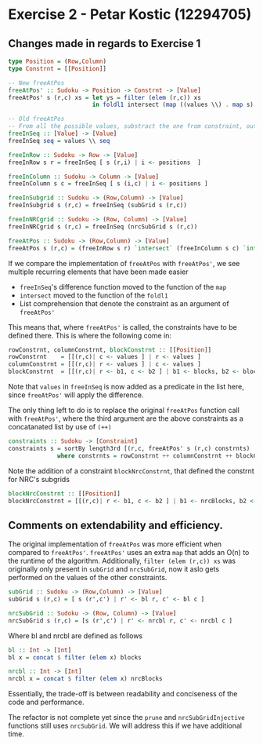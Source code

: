# Exercise 2 - Petar Kostic (12294705)
## Changes made in regards to Exercise 1
``` haskell
type Position = (Row,Column)
type Constrnt = [[Position]]

-- New freeAtPos
freeAtPos' :: Sudoku -> Position -> Constrnt -> [Value]
freeAtPos' s (r,c) xs = let ys = filter (elem (r,c)) xs 
                        in foldl1 intersect (map ((values \\) . map s) ys)

-- Old freeAtPos
-- From all the possible values, substract the one from constraint, output all values
freeInSeq :: [Value] -> [Value]
freeInSeq seq = values \\ seq 

freeInRow :: Sudoku -> Row -> [Value]
freeInRow s r = freeInSeq [ s (r,i) | i <- positions  ]

freeInColumn :: Sudoku -> Column -> [Value]
freeInColumn s c = freeInSeq [ s (i,c) | i <- positions ]

freeInSubgrid :: Sudoku -> (Row,Column) -> [Value]
freeInSubgrid s (r,c) = freeInSeq (subGrid s (r,c))

freeInNRCgrid :: Sudoku -> (Row, Column) -> [Value]
freeInNRCgrid s (r,c) = freeInSeq (nrcSubGrid s (r,c))

freeAtPos :: Sudoku -> (Row,Column) -> [Value]
freeAtPos s (r,c) = (freeInRow s r) `intersect` (freeInColumn s c) `intersect` (freeInSubgrid s (r,c)) `intersect` (freeInNRCgrid s (r,c))

```

If we compare the implementation of `freeAtPos` with `freeAtPos'`, we see multiple recurring elements that have been made easier

* `freeInSeq`'s difference function moved to the function of the `map`  
* `intersect` moved to the function of the `foldl1`  
* List comprehension that denote the constraint as an argument of `freeAtPos'`  

This means that, where `freeAtPos'` is called, the constraints have to be defined there. This is where the following come in:
``` haskell
rowConstrnt, columnConstrnt, blockConstrnt :: [[Position]]
rowConstrnt    = [[(r,c)| c <- values ] | r <- values ]
columnConstrnt = [[(r,c)| r <- values ] | c <- values ]
blockConstrnt  = [[(r,c)| r <- b1, c <- b2 ] | b1 <- blocks, b2 <- blocks ]
```
Note that `values` in `freeInSeq` is now added as a predicate in the list here, since `freeAtPos'` will apply the difference.  

The only thing left to do is to replace the original `freeAtPos` function call with `freeAtPos'`, where the third argument are the above constraints as a concatanated list by use of `(++)`
``` haskell
constraints :: Sudoku -> [Constraint] 
constraints s = sortBy length3rd [(r,c, freeAtPos' s (r,c) constrnts) | (r,c) <- openPositions s ]
              where constrnts = rowConstrnt ++ columnConstrnt ++ blockConstrnt ++ blockNrcConstrnt
```
Note the addition of a constraint `blockNrcConstrnt`, that defined the constrnt for NRC's subgrids
``` haskell
blockNrcConstrnt :: [[Position]]
blockNrcConstrnt = [[(r,c)| r <- b1, c <- b2 ] | b1 <- nrcBlocks, b2 <- nrcBlocks ]
```

## Comments on extendability and efficiency.
The original implementation of `freeAtPos` was more efficient when compared to `freeAtPos'`.  `freeAtPos'` uses an extra `map` that adds an O(n) to the runtime of the algorithm. Additionally, `filter (elem (r,c)) xs` was originally only present in `subGrid` and `nrcSubGrid`, now it aslo gets performed on the values of the other constraints.

``` haskell 
subGrid :: Sudoku -> (Row,Column) -> [Value]
subGrid s (r,c) = [ s (r',c') | r' <- bl r, c' <- bl c ]

nrcSubGrid :: Sudoku -> (Row, Column) -> [Value]
nrcSubGrid s (r,c) = [s (r',c') | r' <- nrcbl r, c' <- nrcbl c ]
```
Where bl and nrcbl are defined as follows
``` haskell
bl :: Int -> [Int]
bl x = concat $ filter (elem x) blocks 

nrcbl :: Int -> [Int]
nrcbl x = concat $ filter (elem x) nrcBlocks
```
Essentially, the trade-off is between readability and conciseness of the code and performance.   

The refactor is not complete yet since the `prune` and `nrcSubGridInjective` functions still uses `nrcSubGrid`. We will address this if we have additional time. 
